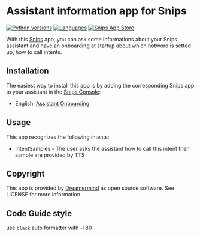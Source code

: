 # Assistant information app for Snips

[![Python versions](https://img.shields.io/badge/python-3.5|3.6|3.7-blue.svg)](https://www.python.org) [![Languages](https://img.shields.io/badge/i18n-en-brown.svg)](https://github.com/DreamerMind/snips-app-onboarding/tree/master/translations) [![Snips App Store](https://img.shields.io/badge/snips-app-blue.svg)](https://console.snips.ai/store/en/skill_O77ngOyralB)

With this [Snips](https://snips.ai/) app, you can ask some informations about
your Snips assistant and have an onboarding at startup about which hotword is
setted up, how to call intents.

## Installation

The easiest way to install this app is by adding the corresponding Snips app to your assistant in the [Snips Console](https://console.snips.ai):

*   English: [Assistant Onboarding](https://console.snips.ai/store/en/skill_O77ngOyralB)

## Usage

This app recognizes the following intents:

*   IntentSamples - The user asks the assistant how to call this intent then sample are provided by TTS


## Copyright

This app is provided by [Dreamermind](mailto:sigmer66@yahoo.fr) as open source software. See LICENSE for more information.

## Code Guide style

use `black` auto formatter with -l 80

